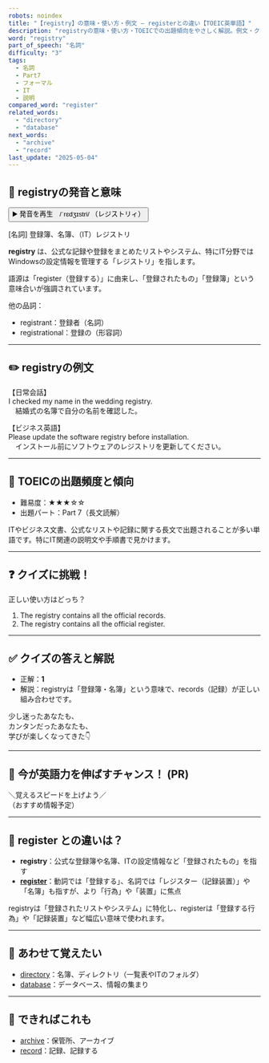 ```yaml
---
robots: noindex
title: "【registry】の意味・使い方・例文 ― registerとの違い【TOEIC英単語】"
description: "registryの意味・使い方・TOEICでの出題傾向をやさしく解説。例文・クイズ付きでregisterとの違いもわかりやすく学べます。"
word: "registry"
part_of_speech: "名詞"
difficulty: "3"
tags:
  - 名詞
  - Part7
  - フォーマル
  - IT
  - 説明
compared_word: "register"
related_words:
  - "directory"
  - "database"
next_words:
  - "archive"
  - "record"
last_update: "2025-05-04"
---
```


## 🔰 registryの発音と意味

<button class="play-audio" onclick="playTTS('registry')">
  <span class="play-audio-main">
    ▶️ 発音を再生　/ˈrɛdʒɪstri/
  </span>
  <span class="play-audio-sub">
    （レジストリィ）
  </span>
</button>

[名詞] 登録簿、名簿、（IT）レジストリ

**registry** は、公式な記録や登録をまとめたリストやシステム、特にIT分野ではWindowsの設定情報を管理する「レジストリ」を指します。

語源は「register（登録する）」に由来し、「登録されたもの」「登録簿」という意味合いが強調されています。

他の品詞：  
- registrant：登録者（名詞）
- registrational：登録の（形容詞）

---

## ✏️ registryの例文

【日常会話】  
I checked my name in the wedding registry.  
　結婚式の名簿で自分の名前を確認した。

【ビジネス英語】  
Please update the software registry before installation.  
　インストール前にソフトウェアのレジストリを更新してください。

---

## 🎯 TOEICの出題頻度と傾向

- 難易度：★★★☆☆
- 出題パート：Part 7（長文読解）

ITやビジネス文書、公式なリストや記録に関する長文で出題されることが多い単語です。特にIT関連の説明文や手順書で見かけます。

---

## ❓ クイズに挑戦！

正しい使い方はどっち？

1. The registry contains all the official records.  
2. The registry contains all the official register.

---

## ✅ クイズの答えと解説

- 正解：**1**
- 解説：registryは「登録簿・名簿」という意味で、records（記録）が正しい組み合わせです。

少し迷ったあなたも、  
カンタンだったあなたも、  
学びが楽しくなってきた👇️

---

## 🚀 今が英語力を伸ばすチャンス！ (PR)

<div class="info-center">
＼覚えるスピードを上げよう／<br>  
（おすすめ情報予定）
</div>

---

## 🤔  register との違いは？

- **registry**：公式な登録簿や名簿、ITの設定情報など「登録されたもの」を指す
- **[register](/word/register)**：動詞では「登録する」、名詞では「レジスター（記録装置）」や「名簿」も指すが、より「行為」や「装置」に焦点

registryは「登録されたリストやシステム」に特化し、registerは「登録する行為」や「記録装置」など幅広い意味で使われます。

---

## 🧩 あわせて覚えたい

- [directory](/word/directory)：名簿、ディレクトリ（一覧表やITのフォルダ）
- [database](/word/database)：データベース、情報の集まり

---

## 📖 できればこれも

- [archive](/word/archive)：保管所、アーカイブ
- [record](/word/record)：記録、記録する

<!-- cvid: aid43_bid17 -->
